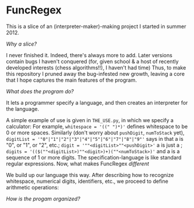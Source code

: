 FuncRegex
=========



This is a slice of an (interpreter-maker)-making project I started in summer 2012.



*Why a slice?*

I never finished it.
Indeed, there's always more to add. Later versions contain bugs I haven't conquered
(for, given school & a host of recently developed interests (chess algorithms!!), I haven't had time)
Thus, to make this repository I pruned away the bug-infested new growth,
leaving a core that I hope captures the main features of the program.



*What does the program do?*

It lets a programmer specify a language, and then creates an interpreter for the language.

A simple example of use is given in `THE_USE.py`, in which we specify a calculator:
For example, `whitespace = '((" ")*)'` defines whitespace to be 0 or more spaces.
Similarly (don't worry about `pushDigit`, `numToStack` yet),
`digitList = '"0"|"1"|"2"|"3"|"4"|"5"|"6"|"7"|"8"|"9"'`     says in that a <digitList> is "0", or "1", or "2", etc.;
`digit = '""<digitList>""<pushDigit>'`                      a <digit> is just a <digitLists>;
`digits = '(($(""<digitList>)""<digit>)+)(""<numToStack>)'` and a <digits> is a sequence of 1 or more digits.
The specification-language is like standard regular expressions.
Now, what makes FuncRegex _different_ 

We build up our language this way. After describing how to recognize
whitespace, numerical digits, identifiers, etc., we proceed to define arithmetic operations:



*How is the progam organized?*



